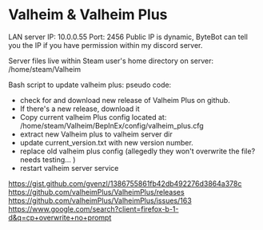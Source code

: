 # Valheim & Valheim Plus
LAN server IP: 10.0.0.55
Port: 2456
Public IP is dynamic, ByteBot can tell you the IP if you have permission within my discord server. 

Server files live within Steam user's home directory on server: /home/steam/Valheim

Bash script to update valheim plus: 
pseudo code: 
- check for and download new release of Valheim Plus on github. 
- If there's a new release, download it
- Copy current valheim Plus config located at: /home/steam/Valheim/BepInEx/config/valheim_plus.cfg
- extract new Valheim plus to valheim server dir
- update current_version.txt with new version number. 
- replace old valheim plus config (allegedly they won't overwrite the file? needs testing... )
- restart valheim server service


https://gist.github.com/gvenzl/1386755861fb42db492276d3864a378c
https://github.com/valheimPlus/ValheimPlus/releases
https://github.com/valheimPlus/ValheimPlus/issues/163
https://www.google.com/search?client=firefox-b-1-d&q=cp+overwrite+no+prompt 